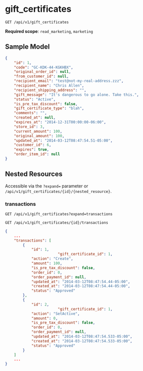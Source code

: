 gift_certificates
=================

```shell
GET /api/v1/gift_certificates
```

**Required scope**: `read_marketing`, `marketing`

Sample Model
------------

```json
{
	"id": 1,
	"code": "GC-KDK-44-KGKHBX",
	"original_order_id": null,
	"from_customer_id": null,
	"recipient_email": "test@not-my-real-address.zzz",
	"recipient_name": "Chris Allen",
	"recipient_shipping_address": "",
	"gift_message": "It's dangerous to go alone. Take this.",
	"status": "Active",
	"is_pre_tax_discount": false,
	"gift_certificate_type": "blah",
	"comments": "",
	"created_at": null,
	"expires_at": "2014-12-31T00:00:00-06:00",
	"store_id": 3,
	"current_amount": 100,
	"original_amount": 100,
	"updated_at": "2014-03-12T08:47:54.51-05:00",
	"customer_id": 6,
	"expires": true,
	"order_item_id": null
}
```

Nested Resources
----------------

Accessible via the `?expand=` parameter or `/api/v1/gift_certificates/{id}/{nested_resource}`.

### transactions

```shell
GET /api/v1/gift_certificates?expand=transactions
```

```shell
GET /api/v1/gift_certificates/{id}/transactions
```

```json
{
	...
	"transactions": [
		{
			"id": 1,
                        "gift_certificate_id": 1,
			"action": "Create",
			"amount": 100,
			"is_pre_tax_discount": false,
			"order_id": 0,
			"order_payment_id": null,
			"updated_at": "2014-03-12T08:47:54.44-05:00",
			"created_at": "2014-03-12T08:47:54.44-05:00",
			"status": "Approved"
		},
		{
			"id": 2,
                        "gift_certificate_id": 1,
			"action": "SetActive",
			"amount": 0,
			"is_pre_tax_discount": false,
			"order_id": 0,
			"order_payment_id": null,
			"updated_at": "2014-03-12T08:47:54.533-05:00",
			"created_at": "2014-03-12T08:47:54.533-05:00",
			"status": "Approved"
		}
	]
	...
}
```